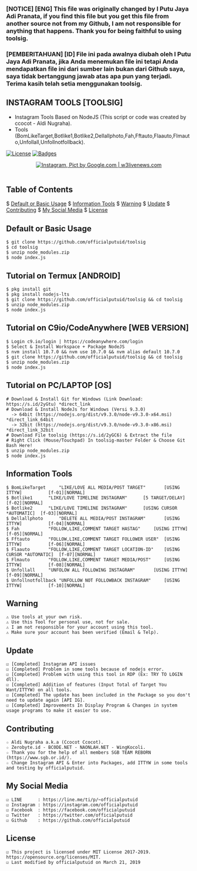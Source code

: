 ### [NOTICE] [ENG] This file was originally changed by I Putu Jaya Adi Pranata, if you find this file but you get this file from another source not from my Github, I am not responsible for anything that happens. Thank you for being faithful to using toolsig. 

### [PEMBERITAHUAN] [ID] File ini pada awalnya diubah oleh I Putu Jaya Adi Pranata, jika Anda menemukan file ini tetapi Anda mendapatkan file ini dari sumber lain bukan dari Github saya, saya tidak bertanggung jawab atas apa pun yang terjadi. Terima kasih telah setia menggunakan toolsig.

## INSTAGRAM TOOLS [TOOLSIG]
* Instagram Tools Based on NodeJS (This script or code was created by ccocot - Aldi Nugraha).
* Tools (BomLikeTarget,Botlike1,Botlike2,Dellallphoto,Fah,Fftauto,Flaauto,Flmauto,Unfollall,Unfollnotfollback).

[![License](http://img.shields.io/:license-MIT-blue.svg?style=flat)](LICENSE)
[![Badges](https://img.shields.io/badge/badges-%F0%9F%91%8D-brightgreen.svg)](https://shields.io/)

<p align="center">
    <a href="https://s.id/2nFcX"><img src="https://i2-prod.manchestereveningnews.co.uk/incoming/article14045218.ece/ALTERNATES/s1200/complete-instagram-marketing-Guide-for-startups-1-1080x675.png" alt="Instagram, Pict by Google.com | w3livenews.com" /></a><br /><br />
</p>

## Table of Contents
$ [Default or Basic Usage](#default-or-basic-usage)
$ [Information Tools](#information-tools)
$ [Warning](#warning)
$ [Update](#update)
$ [Contributing](#contributing)
$ [My Social Media](#my-social-media)
$ [License](#license)

## Default or Basic Usage
	$ git clone https://github.com/officialputuid/toolsig
	$ cd toolsig
	$ unzip node_modules.zip
	$ node index.js

## Tutorial on Termux [ANDROID]
	$ pkg install git
	$ pkg install nodejs-lts
	$ git clone https://github.com/officialputuid/toolsig && cd toolsig
	$ unzip node_modules.zip
	$ node index.js

## Tutorial on C9io/CodeAnywhere [WEB VERSION]
	$ Login c9.io/login | https://codeanywhere.com/login
	$ Select & Install Workspace + Package NodeJS
	$ nvm install 10.7.0 && nvm use 10.7.0 && nvm alias default 10.7.0
	$ git clone https://github.com/officialputuid/toolsig && cd toolsig
	$ unzip node_modules.zip
	$ node index.js

## Tutorial on PC/LAPTOP [OS]
	# Download & Install Git for Windows (Link Download: https://s.id/2yGtu) *direct_link
	# Download & Install NodeJs for Windows (Versi 9.3.0)
	  -> 64bit (https://nodejs.org/dist/v9.3.0/node-v9.3.0-x64.msi) *direct_link_64bit
	  -> 32bit (https://nodejs.org/dist/v9.3.0/node-v9.3.0-x86.msi) *direct_link_32bit
	# Download File toolsig (https://s.id/2yGC6) & Extract the file
	# Right Click (Mouse/Touchpad) In toolsig-master Folder & Choose Git Bash Here!
	$ unzip node_modules.zip
	$ node index.js

## Information Tools
	$ BomLikeTarget	    "LIKE/LOVE ALL MEDIA/POST TARGET"		[USING ITTYW]		   [f-01][NORMAL]
	$ Botlike1	    "LIKE/LOVE TIMELINE INSTAGRAM"		[5 TARGET/DELAY]	   [f-02][NORMAL]
	$ Botlike2	    "LIKE/LOVE TIMELINE INSTAGRAM" 		[USING CURSOR *AUTOMATIC]  [f-03][NORMAL]
	$ Dellallphoto	    "DELETE ALL MEDIA/POST INSTAGRAM" 		[USING ITTYW]		   [f-04][NORMAL]
	$ Fah		    "FOLLOW,LIKE,COMMENT TARGET HASTAG" 	[USING ITTYW]		   [f-05][NORMAL]
	$ Fftauto	    "FOLLOW,LIKE,COMMENT TARGET FOLLOWER USER"	[USING ITTYW]		   [f-06][NORMAL]
	$ Flaauto	    "FOLLOW,LIKE,COMMENT TARGET LOCATION-ID" 	[USING CURSOR *AUTOMATIC]  [f-07][NORMAL]
	$ Flmauto	    "FOLLOW,LIKE,COMMENT TARGET MEDIA/POST" 	[USING ITTYW]		   [f-08][NORMAL]
	$ Unfollall	    "UNFOLOW ALL FOLLOWING INSTAGRAM" 		[USING ITTYW]		   [f-09][NORMAL]
	$ Unfollnotfollback "UNFOLLOW NOT FOLLOWBACK INSTAGRAM" 	[USING ITTYW]		   [f-10][NORMAL]

## Warning
	⚠ Use tools at your own risk.
	⚠ Use this Tool for personal use, not for sale.
	⚠ I am not responsible for your account using this tool.
	⚠ Make sure your account has been verified (Email & Telp).

## Update
	☑ [Completed] Instagram API issues
	☑ [Completed] Problem in some tools because of nodejs error.
	☑ [Completed] Problem with using this tool in RDP (Ex: TRY TO LOGIN dll).
	☑ [Completed] Addition of features (Input Total of Target You Want/ITTYW) on all tools.
	☑ [Completed] The update has been included in the Package so you don't need to update again [API IG].
	☑ [Completed] Improvements In Display Program & Changes in system usage programs to make it easier to use.
	   
## Contributing
	☆ Aldi Nugraha a.k.a (Ccocot Ccocot).
	☆ Zerobyte.id - BC0DE.NET - NAONLAH.NET - WingKocoli.
	☆ Thank you for the help of all members SGB TEAM REBORN (https://www.sgb.or.id/).
	☆ Change Instagram API & Enter into Packages, add ITTYW in some tools and testing by officialputuid.
	
## My Social Media
	☑ LINE		: https://line.me/ti/p/~officialputuid
	☑ Instagram	: https://instagram.com/officialputuid
	☑ Facebook	: https://facebook.com/officialputuid
	☑ Twitter	: https://twitter.com/officialputuid
	☑ Github	: https://github.com/officialputuid
	
## License
	☑ This project is licensed under MIT License 2017-2019. https://opensource.org/licenses/MIT.
	☑ Last modified by officialputuid on March 21, 2019 
